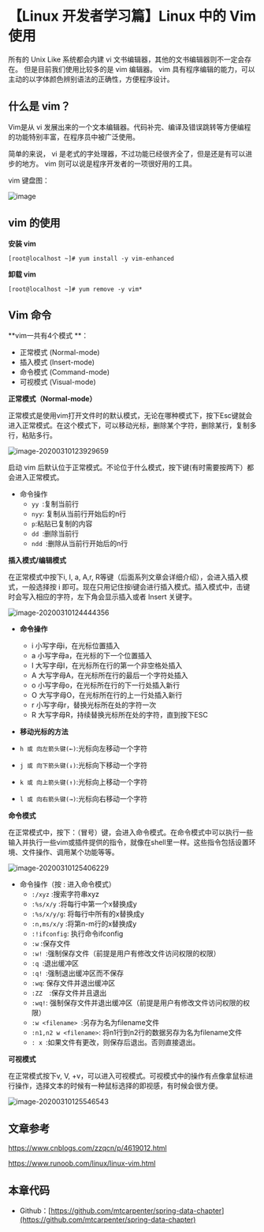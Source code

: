 # 【Linux 开发者学习篇】Linux 中的 Vim 使用
所有的 Unix Like 系统都会内建 vi 文书编辑器，其他的文书编辑器则不一定会存在。
但是目前我们使用比较多的是 vim 编辑器。
vim 具有程序编辑的能力，可以主动的以字体颜色辨别语法的正确性，方便程序设计。

## 什么是 vim？

Vim是从 vi 发展出来的一个文本编辑器。代码补完、编译及错误跳转等方便编程的功能特别丰富，在程序员中被广泛使用。

简单的来说， vi 是老式的字处理器，不过功能已经很齐全了，但是还是有可以进步的地方。 vim 则可以说是程序开发者的一项很好用的工具。

vim 键盘图：

![image](https://mtcarpenter.oss-cn-beijing.aliyuncs.com/images/vi-vim-cheat-sheet-sch.gif)

## vim 的使用

**安装 vim**

```
[root@localhost ~]# yum install -y vim-enhanced
```

**卸载 vim**

```
[root@localhost ~]# yum remove -y vim*
```

## Vim 命令

**vim一共有4个模式 **：

- 正常模式 (Normal-mode) 
- 插入模式 (Insert-mode)
- 命令模式 (Command-mode)
- 可视模式 (Visual-mode)

**正常模式（Normal-mode）**

正常模式是使用vim打开文件时的默认模式，无论在哪种模式下，按下Esc键就会进入正常模式。在这个模式下，可以移动光标，删除某个字符，删除某行，复制多行，粘贴多行。

![image-20200310123929659](https://mtcarpenter.oss-cn-beijing.aliyuncs.com/images/image-20200310123929659.png)

启动 vim 后默认位于正常模式。不论位于什么模式，按下<Esc>键(有时需要按两下）都会进入正常模式。

- 命令操作
  - `yy `:复制当前行
   - `nyy`: 复制从当前行开始后的n行
   - `p`:粘贴已复制的内容
   - `dd `:删除当前行
   - `ndd `:删除从当前行开始后的n行

**插入模式/编辑模式**

在正常模式中按下i, I, a, A,r, R等键（后面系列文章会详细介绍），会进入插入模式，一般选择按 i 即可。现在只用记住按i键会进行插入模式。插入模式中，击键时会写入相应的字符，左下角会显示插入或者 Insert 关键字。

![image-20200310124444356](https://mtcarpenter.oss-cn-beijing.aliyuncs.com/images/image-20200310124444356.png)

- **命令操作**
  - i 小写字母i，在光标位置插入
  - a 小写字母a，在光标的下一个位置插入
  - I 大写字母I，在光标所在行的第一个非空格处插入
  - A 大写字母A，在光标所在行的最后一个字符处插入
  - o 小写字母o，在光标所在行的下一行处插入新行
  - O 大写字母O，在光标所在行的上一行处插入新行
  - r 小写字母r，替换光标所在处的字符一次
  - R 大写字母R，持续替换光标所在处的字符，直到按下ESC

-  **移动光标的方法**
  - `h 或 向左箭头键(←)`:光标向左移动一个字符
  - `j 或 向下箭头键(↓)`:光标向下移动一个字符
  - `k 或 向上箭头键(↑)`:光标向上移动一个字符
  - `l 或 向右箭头键(→)`:光标向右移动一个字符

**命令模式**

在正常模式中，按下：（冒号）键，会进入命令模式。在命令模式中可以执行一些输入并执行一些vim或插件提供的指令，就像在shell里一样。这些指令包括设置环境、文件操作、调用某个功能等等。

![image-20200310125406229](https://mtcarpenter.oss-cn-beijing.aliyuncs.com/images/image-20200310125406229.png)

- 命令操作（按 : 进入命令模式）
  - `:/xyz` :搜索字符串xyz
  - `:%s/x/y` :将每行中第一个x替换成y
  - `:%s/x/y/g`: 将每行中所有的x替换成y
  - `:n,ms/x/y` :将第n-m行的x替换成y
  - `:!ifconfig`: 执行命令ifconfig
  - `:w` :保存文件
  - `:w! `:强制保存文件（前提是用户有修改文件访问权限的权限）
  - `:q `:退出缓冲区
  - `:q! `:强制退出缓冲区而不保存
  - `:wq`: 保存文件并退出缓冲区
  - `:ZZ  `:保存文件并且退出
  - `:wq!`: 强制保存文件并退出缓冲区（前提是用户有修改文件访问权限的权限）
  - `:w <filename> `:另存为名为filename文件
  - `:n1,n2 w <filename>`: 将n1行到n2行的数据另存为名为filename文件
  - `: x `:如果文件有更改，则保存后退出。否则直接退出。

**可视模式**

在正常模式按下v, V, <Ctrl>+v，可以进入可视模式。可视模式中的操作有点像拿鼠标进行操作，选择文本的时候有一种鼠标选择的即视感，有时候会很方便。

![image-20200310125546543](https://mtcarpenter.oss-cn-beijing.aliyuncs.com/images/image-20200310125546543.png)


## 文章参考

https://www.cnblogs.com/zzqcn/p/4619012.html

https://www.runoob.com/linux/linux-vim.html

## 本章代码

- Github：[https://github.com/mtcarpenter/spring-data-chapter](https://github.com/mtcarpenter/spring-data-chapter)